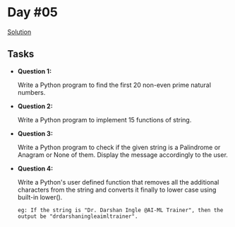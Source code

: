 # Day #05

[Solution](https://github.com/DSAghicha/LU-AI-ML/blob/main/Day_05/main.ipynb)

## Tasks

- **Question 1:**

    Write a Python program to find the first 20 non-even prime natural numbers.

- **Question 2:**

    Write a Python program to implement 15 functions of string.

- **Question 3:**

    Write a Python program to check if the given string is a Palindrome or Anagram or None of them. Display the message accordingly to the user.

- **Question 4:**

    Write a Python's user defined function that removes all the additional characters from the string and converts it finally to lower case using built-in lower().

    ```eg: If the string is "Dr. Darshan Ingle @AI-ML Trainer", then the output be "drdarshaningleaimltrainer".```
